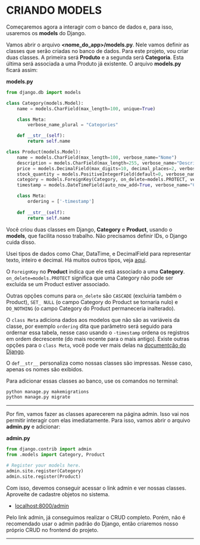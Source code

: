 # CRIANDO MODELS
Começaremos agora a interagir com o banco de dados e, para isso, usaremos os **models** do Django. 

Vamos abrir o arquivo **<nome_do_app>/models.py**. Nele vamos definir as classes que serão criadas no banco de dados. Para este projeto, vou criar duas classes. A primeira será **Produto** e a segunda será **Categoria**. Esta última será associada a uma Produto já existente. O arquivo **models.py** ficará assim:

**models.py**
```py
from django.db import models

class Category(models.Model):
    name = models.CharField(max_length=100, unique=True)

    class Meta:
        verbose_name_plural = "Categories"

    def __str__(self):
        return self.name

class Product(models.Model):
    name = models.CharField(max_length=100, verbose_name="Nome")
    description = models.CharField(max_length=255, verbose_name="Descrição")
    price = models.DecimalField(max_digits=10, decimal_places=2, verbose_name="Preço")
    stock_quantity = models.PositiveIntegerField(default=0, verbose_name="Quantidade de Estoque")
    category = models.ForeignKey(Category, on_delete=models.PROTECT, verbose_name="Categoria")
    timestamp = models.DateTimeField(auto_now_add=True, verbose_name="Cadastrado em")

    class Meta:
        ordering = ['-timestamp']
    
    def __str__(self):
        return self.name
```
Você criou duas classes em Django, **Category** e **Product**, usando o **models**, que facilita nosso trabalho. Não precisamos definir IDs, o Django cuida disso.

Usei tipos de dados como Char, DataTime, e DecimalField para representar texto, inteiro e decimal. Há muitos outros tipos, veja [aqui](https://docs.djangoproject.com/en/4.2/ref/models/fields/).

O ``ForeignKey`` no **Product** indica que ele está associado a uma **Category**. ``on_delete=models.PROTECT`` significa que uma Category não pode ser excluída se um Product estiver associado.

Outras opções comuns para `on_delete` são ``CASCADE`` (excluiria também o Product), ``SET_ NULL`` (o campo Category do Product se tornaria nulo) e ``DO_NOTHING`` (o campo Category do Product permaneceria inalterado).

O ``class Meta`` adiciona dados aos modelos que não são as variáveis da classe, por exemplo ``ordering`` dita que parâmetro será seguido para ordernar essa tabela, nesse caso usando o `-timestamp` ordena os registros em ordem decrescente (do mais recente para o mais antigo). Existe outras opções para o ``class Meta``, você pode ver mais delas na [documentção do Django](https://docs.djangoproject.com/pt-br/5.0/ref/models/options/).

O `def__str__` personaliza como nossas classes são impressas. Nesse caso, apenas os nomes são exibidos.

Para adicionar essas classes ao banco, use os comandos no terminal:
```bash
python manage.py makemigrations
python manage.py migrate
```
---
Por fim, vamos fazer as classes aparecerem na página admin. Isso vai nos permitir interagir com elas imediatamente. Para isso, vamos abrir o arquivo **admin.py** e adicionar:

**admin.py**
```py
from django.contrib import admin
from .models import Category, Product

# Register your models here.
admin.site.register(Category)
admin.site.register(Product)
```
Com isso, devemos conseguir acessar o link admin e ver nossas classes. Aproveite de cadastre objetos no sistema.
	
- [localhost:8000/admin](http://127.0.0.1:8000/admin)

Pelo link admin, já conseguimos realizar o CRUD completo. Porém, não é recomendado usar o admin padrão do Django, então criaremos nosso próprio CRUD no frontend do projeto.

---